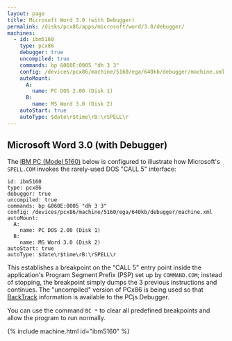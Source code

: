 ```yaml
---
layout: page
title: Microsoft Word 3.0 (with Debugger)
permalink: /disks/pcx86/apps/microsoft/word/3.0/debugger/
machines:
  - id: ibm5160
    type: pcx86
    debugger: true
    uncompiled: true
    commands: bp &060E:0005 "dh 3 3"
    config: /devices/pcx86/machine/5160/ega/640kb/debugger/machine.xml
    autoMount:
      A:
        name: PC DOS 2.00 (Disk 1)
      B:
        name: MS Word 3.0 (Disk 2)
    autoStart: true
    autoType: $date\r$time\rB:\rSPELL\r
---
```


Microsoft Word 3.0 (with Debugger)
----------------------------------

The [IBM PC (Model 5160)](/devices/pcx86/machine/5160/ega/640kb/debugger/) below is configured to illustrate how
Microsoft's `SPELL.COM` invokes the rarely-used DOS "CALL 5" interface:

    id: ibm5160
    type: pcx86
    debugger: true
    uncompiled: true
    commands: bp &060E:0005 "dh 3 3"
    config: /devices/pcx86/machine/5160/ega/640kb/debugger/machine.xml
    autoMount:
      A:
        name: PC DOS 2.00 (Disk 1)
      B:
        name: MS Word 3.0 (Disk 2)
    autoStart: true
    autoType: $date\r$time\rB:\rSPELL\r

This establishes a breakpoint on the "CALL 5" entry point inside the application's Program Segment Prefix (PSP)
set up by `COMMAND.COM`; instead of stopping, the breakpoint simply dumps the 3 previous instructions and continues.
The "uncompiled" version of PCx86 is being used so that [BackTrack](/modules/pcx86/#backtrack-support) information
is available to the PCjs Debugger.

You can use the command `BC *` to clear all predefined breakpoints and allow the program to run normally.

{% include machine.html id="ibm5160" %}
